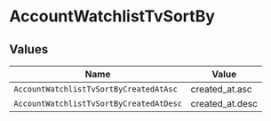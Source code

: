 # AccountWatchlistTvSortBy


## Values

| Name                                    | Value                                   |
| --------------------------------------- | --------------------------------------- |
| `AccountWatchlistTvSortByCreatedAtAsc`  | created_at.asc                          |
| `AccountWatchlistTvSortByCreatedAtDesc` | created_at.desc                         |